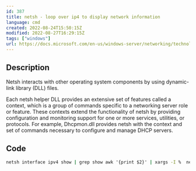 ```yaml
---
id: 387
title: netsh - loop over ip4 to display network information
language: cmd
created: 2022-08-24T15:50:15Z
modified: 2022-08-27T16:29:15Z
tags: ["windows"]
url: https://docs.microsoft.com/en-us/windows-server/networking/technologies/netsh/netsh-contexts
---
```


## Description

Netsh interacts with other operating system components by using dynamic-link library (DLL) files.

Each netsh helper DLL provides an extensive set of features called a context, which is a group of commands specific to a networking server role or feature. These contexts extend the functionality of netsh by providing configuration and monitoring support for one or more services, utilities, or protocols. For example, Dhcpmon.dll provides netsh with the context and set of commands necessary to configure and manage DHCP servers.

## Code

```cmd
netsh interface ipv4 show | grep show awk '{print $2}' | xargs -I %  netsh interface ipv4 show %
```

<!-- end -->

